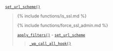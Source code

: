 <p><code><a href="https://developer.wordpress.org/reference/functions/set_url_scheme/">set_url_scheme()</a></code></p>

<blockquote>

{% include functions/is_ssl.md %}

{% include functions/force_ssl_admin.md %}

 [`apply_filters()`](https://developer.wordpress.org/reference/functions/apply_filters/) - [`set_url_scheme`](https://developer.wordpress.org/reference/hooks/set_url_scheme/)
 
> [`_wp_call_all_hook()`](https://developer.wordpress.org/reference/functions/_wp_call_all_hook/)

</blockquote>